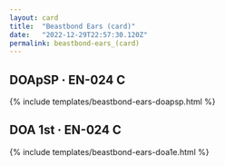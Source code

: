 ```yaml
---
layout: card
title:  "Beastbond Ears (card)"
date:   "2022-12-29T22:57:30.120Z"
permalink: beastbond-ears_(card)
---
```


## DOApSP &middot; EN-024 C

{% include templates/beastbond-ears-doapsp.html %}


## DOA 1st &middot; EN-024 C

{% include templates/beastbond-ears-doa1e.html %}
